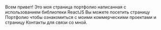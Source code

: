 Всем привет! 
Это моя страница портфолио написанная с использованием библиотеки ReactJS
Вы можете посетить страницу Портфолио чтобы ознакомиться с моими коммерческими проектами и страницу Контакты для связи со мной.